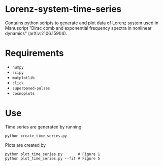 # Lorenz-system-time-series

Contains python scripts to generate and plot data of Lorenz system used in Manuscript "Dirac comb and exponential frequency spectra in nonlinear dynamics" (arXiv:2106.15904).

# Requirements
 - `numpy`
 - `scipy`
 - `matplotlib`
 - `click`
 - `superposed-pulses`
 - `cosmoplots`

 # Use

Time series are generated by running

```console
python create_time_series.py 
```

Plots are created by 
```console
python plot_time_series.py       # Figure 1
python plot_time_series.py --fit # Figure 5
```
